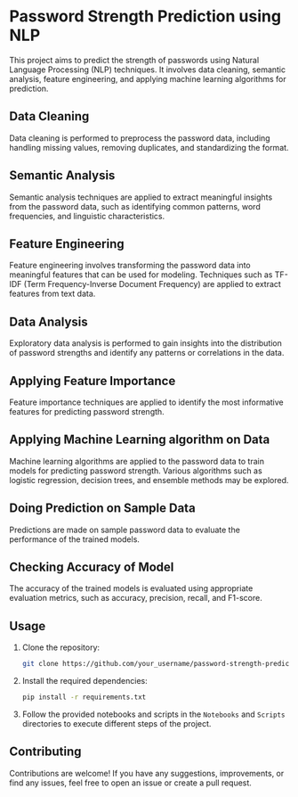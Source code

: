 # Password Strength Prediction using NLP

This project aims to predict the strength of passwords using Natural Language Processing (NLP) techniques. It involves data cleaning, semantic analysis, feature engineering, and applying machine learning algorithms for prediction.

## Data Cleaning

Data cleaning is performed to preprocess the password data, including handling missing values, removing duplicates, and standardizing the format.

## Semantic Analysis

Semantic analysis techniques are applied to extract meaningful insights from the password data, such as identifying common patterns, word frequencies, and linguistic characteristics.

## Feature Engineering

Feature engineering involves transforming the password data into meaningful features that can be used for modeling. Techniques such as TF-IDF (Term Frequency-Inverse Document Frequency) are applied to extract features from text data.

## Data Analysis

Exploratory data analysis is performed to gain insights into the distribution of password strengths and identify any patterns or correlations in the data.

## Applying Feature Importance

Feature importance techniques are applied to identify the most informative features for predicting password strength.

## Applying Machine Learning algorithm on Data

Machine learning algorithms are applied to the password data to train models for predicting password strength. Various algorithms such as logistic regression, decision trees, and ensemble methods may be explored.

## Doing Prediction on Sample Data

Predictions are made on sample password data to evaluate the performance of the trained models.

## Checking Accuracy of Model

The accuracy of the trained models is evaluated using appropriate evaluation metrics, such as accuracy, precision, recall, and F1-score.

## Usage

1. Clone the repository:

    ```bash
    git clone https://github.com/your_username/password-strength-prediction.git
    ```

2. Install the required dependencies:

    ```bash
    pip install -r requirements.txt
    ```

3. Follow the provided notebooks and scripts in the `Notebooks` and `Scripts` directories to execute different steps of the project.

## Contributing

Contributions are welcome! If you have any suggestions, improvements, or find any issues, feel free to open an issue or create a pull request.

